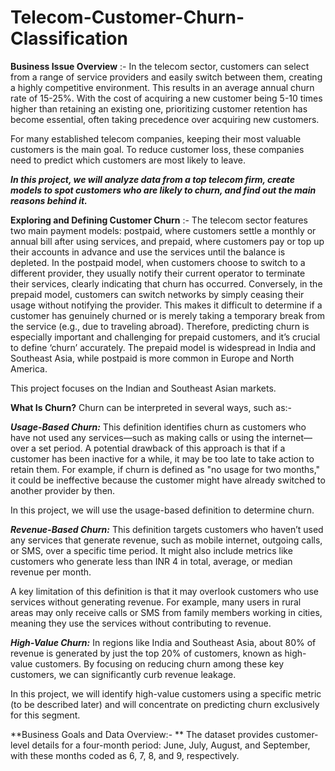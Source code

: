 # Telecom-Customer-Churn-Classification

**Business Issue Overview** :-
In the telecom sector, customers can select from a range of service providers and easily switch between them, creating a highly competitive environment. 
This results in an average annual churn rate of 15-25%. With the cost of acquiring a new customer being 5-10 times higher than retaining an existing one, prioritizing customer retention has become essential, often taking precedence over acquiring new customers.

For many established telecom companies, keeping their most valuable customers is the main goal.
To reduce customer loss, these companies need to predict which customers are most likely to leave.

_**In this project, we will analyze data from a top telecom firm, create models to spot customers who are likely to churn, and find out the main reasons behind it.**_

**Exploring and Defining Customer Churn** :-
The telecom sector features two main payment models: postpaid, where customers settle a monthly or annual bill after using services, and prepaid, where customers pay or top up their accounts in advance and use the services until the balance is depleted.
In the postpaid model, when customers choose to switch to a different provider, they usually notify their current operator to terminate their services, clearly indicating that churn has occurred.
Conversely, in the prepaid model, customers can switch networks by simply ceasing their usage without notifying the provider. This makes it difficult to determine if a customer has genuinely churned or is merely taking a temporary break from the service (e.g., due to traveling abroad).
Therefore, predicting churn is especially important and challenging for prepaid customers, and it’s crucial to define ‘churn’ accurately. The prepaid model is widespread in India and Southeast Asia, while postpaid is more common in Europe and North America.

This project focuses on the Indian and Southeast Asian markets.

**What Is Churn?** 
Churn can be interpreted in several ways, such as:-

_**Usage-Based Churn:**_ This definition identifies churn as customers who have not used any services—such as making calls or using the internet—over a set period.
A potential drawback of this approach is that if a customer has been inactive for a while, it may be too late to take action to retain them. For example, if churn is defined as "no usage for two months," it could be ineffective because the customer might have already switched to another provider by then.

In this project, we will use the usage-based definition to determine churn.

_**Revenue-Based Churn:**_ This definition targets customers who haven’t used any services that generate revenue, such as mobile internet, outgoing calls, or SMS, over a specific time period. It might also include metrics like customers who generate less than INR 4 in total, average, or median revenue per month.

A key limitation of this definition is that it may overlook customers who use services without generating revenue. For example, many users in rural areas may only receive calls or SMS from family members working in cities, meaning they use the services without contributing to revenue.

_**High-Value Churn:**_ In regions like India and Southeast Asia, about 80% of revenue is generated by just the top 20% of customers, known as high-value customers. By focusing on reducing churn among these key customers, we can significantly curb revenue leakage.

In this project, we will identify high-value customers using a specific metric (to be described later) and will concentrate on predicting churn exclusively for this segment.

**Business Goals and Data Overview:- **
The dataset provides customer-level details for a four-month period: June, July, August, and September, with these months coded as 6, 7, 8, and 9, respectively.






